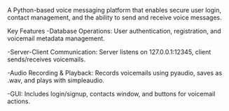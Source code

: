 A Python-based voice messaging platform that enables secure user login, contact management, and the ability to send and receive voice messages.

Key Features -Database Operations: User authentication, registration, and voicemail metadata management.

-Server-Client Communication: Server listens on 127.0.0.1:12345, client sends/receives voicemails.

-Audio Recording & Playback: Records voicemails using pyaudio, saves as .wav, and plays with simpleaudio.

-GUI: Includes login/signup, contacts window, and buttons for voicemail actions.
